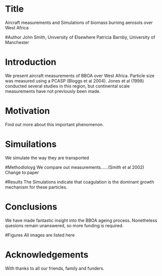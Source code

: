 # Title
Aircraft measurements and Simulations of biomass burning aerosols over West Africa


#Author
John Smith, University of Elsewhere
Patricia Barnby, University of Manchester

# Introduction
We present aircraft measurements of BBOA over West Africa.
Particle size was measured using a PCASP (Bloggs et al 2004).
Jones et al (1998) conducted several studies in this region, but continental scale measurements have not previously been made.

# Motivation
Find out more about this important phenomenon.


# Simuilations
We simulate the way they are transported

#Methodloloyg
We compare out measurements......(Smith et al 2002)
Change to paper

#Results
The Simulations indicate that coagulation is the dominant growth mechanism for these particles.

# Conclusions
We have made fantastic insight into the BBOA ageing process.
Nonetheless quesions remain unanswered, so more funding is required.

#Figures
All images are listed here

# Acknowledgements
With thanks to all our friends, family and funders.
